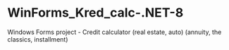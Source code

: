 # WinForms_Kred_calc-.NET-8
Windows Forms project - Credit calculator (real estate, auto) (annuity, the classics, installment)

